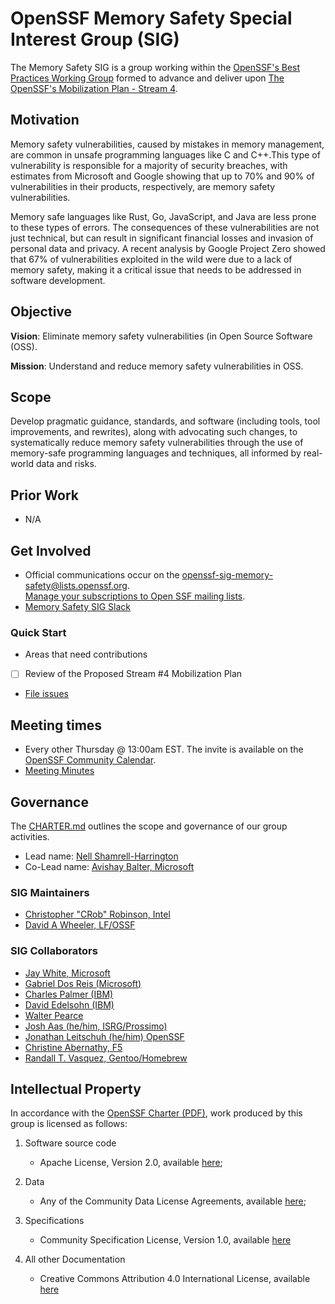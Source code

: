 # **OpenSSF Memory Safety Special Interest Group (SIG)**

The Memory Safety SIG is a group working within the [OpenSSF's Best Practices Working Group](https://github.com/ossf/wg-best-practices-os-developers) formed to advance and deliver upon [The OpenSSF's Mobilization Plan - Stream 4](https://8112310.fs1.hubspotusercontent-na1.net/hubfs/8112310/OpenSSF/White%20House%20OSS%20Mobilization%20Plan.pdf?hsCtaTracking=3b79d59d-e8d3-4c69-a67b-6b87b325313c%7C7a1a8b01-65ae-4bac-b97c-071dac09a2d8).

## **Motivation**

Memory safety vulnerabilities, caused by mistakes in memory management, are common in unsafe programming languages like C and C++.This type of vulnerability is responsible for a majority of security breaches, with estimates from Microsoft and Google showing that up to 70% and 90% of vulnerabilities in their products, respectively, are memory safety vulnerabilities.

Memory safe languages like Rust, Go, JavaScript, and Java are less prone to these types of errors. The consequences of these vulnerabilities are not just technical, but can result in significant financial losses and invasion of personal data and privacy. A recent analysis by Google Project Zero showed that 67% of vulnerabilities exploited in the wild were due to a lack of memory safety, making it a critical issue that needs to be addressed in software development.

## **Objective**

**Vision**: Eliminate memory safety vulnerabilities (in Open Source Software (OSS).

**Mission**: Understand and reduce memory safety vulnerabilities in OSS.

## **Scope**

Develop pragmatic guidance, standards, and software (including tools, tool improvements, and rewrites), along with advocating such changes, to systematically reduce memory safety vulnerabilities through the use of memory-safe programming languages and techniques, all informed by real-world data and risks.

## **Prior Work**

* N/A

## **Get Involved**

* Official communications occur on the [openssf-sig-memory-safety@lists.openssf.org](https://lists.openssf.org/g/openssf-sig-memory-safety/topics).  \
[Manage your subscriptions to Open SSF mailing lists](https://lists.openssf.org/g/main/subgroups).
* [Memory Safety SIG Slack](https://openssf.slack.com/archives/C03G8NZH58R)

### Quick Start

* Areas that need contributions
* [ ] Review of the Proposed Stream #4 Mobilization Plan
* [File issues](https://github.com/ossf/Memory-Safety/issues)

## **Meeting times**

* Every other Thursday @ 13:00am EST. The invite is available on the [OpenSSF Community Calendar](https://calendar.google.com/calendar/u/0/r?cid=czYzdm9lZmhwNWk5cGZsdGI1cTY3bmdwZXNAZ3JvdXAuY2FsZW5kYXIuZ29vZ2xlLmNvbQ).
* [Meeting Minutes](https://docs.google.com/document/d/1RnIzqeKyrOJvs6vQ8xGH6TjZDoEFaGUs1NkAx--v_3Y)

## **Governance**

The [CHARTER.md](CHARTER.md) outlines the scope and governance of our group activities.

* Lead name: [Nell Shamrell-Harrington](https://github.com/nellshamrell)
* Co-Lead name: [Avishay Balter, Microsoft](https://github.com/balteravishay)

### SIG Maintainers

* [Christopher "CRob" Robinson, Intel](https://github.com/SecurityCRob)
* [David A Wheeler, LF/OSSF](https://github.com/david-a-wheeler)

### SIG Collaborators

* [Jay White, Microsoft](https://github.com/camaleon2016)
* [Gabriel Dos Reis (Microsoft)](https://github.com/GabrielDosReis)
* [Charles Palmer (IBM)](https://github.com/ccpalmer)
* [David Edelsohn (IBM)](https://github.com/edelsohn)
* [Walter Pearce](https://github.com/walterpearce)
* [Josh Aas (he/him, ISRG/Prossimo)](https://github.com/bdaehlie)
* [Jonathan Leitschuh (he/him) OpenSSF](https://github.com/JLLeitschuh)
* [Christine Abernathy, F5](https://github.com/caabernathy)
* [Randall T. Vasquez, Gentoo/Homebrew](https://github.com/ran-dall)

## **Intellectual Property**

In accordance with the [OpenSSF Charter (PDF)](https://charter.openssf.org/), work produced by this group is licensed as follows:

1. Software source code

    * Apache License, Version 2.0, available [here](https://www.apache.org/licenses/LICENSE-2.0);

2. Data

    * Any of the Community Data License Agreements, available [here](https://www.cdla.io);

3. Specifications

    * Community Specification License, Version 1.0, available [here](https://github.com/CommunitySpecification/1.0)

4. All other Documentation

    * Creative Commons Attribution 4.0 International License, available [here](https://creativecommons.org/licenses/by/4.0/)
